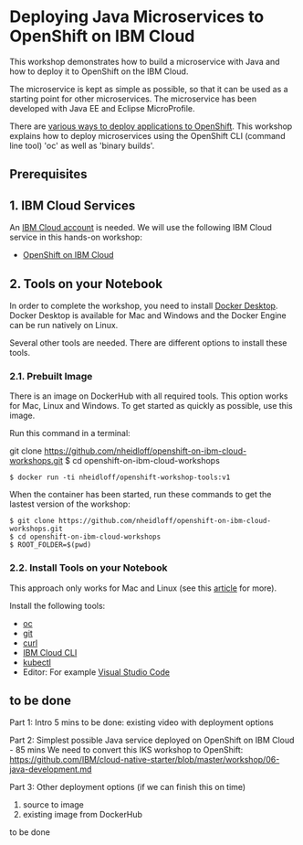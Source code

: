# Deploying Java Microservices to OpenShift on IBM Cloud

This workshop demonstrates how to build a microservice with Java and how to deploy it to OpenShift on the IBM Cloud.

The microservice is kept as simple as possible, so that it can be used as a starting point for other microservices. The microservice has been developed with Java EE and Eclipse MicroProfile.

There are [various ways to deploy applications to OpenShift](http://heidloff.net/article/deploying-open-liberty-microservices-openshift/). This workshop explains how to deploy microservices using the OpenShift CLI (command line tool) 'oc' as well as 'binary builds'.


## Prerequisites

## 1. IBM Cloud Services

An [IBM Cloud account](https://cloud.ibm.com/registration) is needed. We will use the following IBM Cloud service in this hands-on workshop:

* [OpenShift on IBM Cloud](https://cloud.ibm.com/kubernetes/catalog/openshiftcluster)

## 2. Tools on your Notebook

In order to complete the workshop, you need to install [Docker Desktop](https://docs.docker.com/install/). Docker Desktop is available for Mac and Windows and the Docker Engine can be run natively on Linux.

Several other tools are needed. There are different options to install these tools.

### 2.1. Prebuilt Image

There is an image on DockerHub with all required tools. This option works for Mac, Linux and Windows. To get started as quickly as possible, use this image.

Run this command in a terminal:

git clone https://github.com/nheidloff/openshift-on-ibm-cloud-workshops.git
$ cd openshift-on-ibm-cloud-workshops

```
$ docker run -ti nheidloff/openshift-workshop-tools:v1
```

When the container has been started, run these commands to get the lastest version of the workshop:

```
$ git clone https://github.com/nheidloff/openshift-on-ibm-cloud-workshops.git
$ cd openshift-on-ibm-cloud-workshops
$ ROOT_FOLDER=$(pwd)
```

### 2.2. Install Tools on your Notebook

This approach only works for Mac and Linux (see this [article](https://suedbroecker.net/2019/08/27/definition-of-a-dockerfile-to-use-bash-scripts-on-a-windows-10-machine-for-our-cloud-native-starter-workshop/) for more).

Install the following tools:

- [oc](https://cloud.ibm.com/docs/containers?topic=containers-cs_cli_install#cli_oc)
- [git](https://git-scm.com/book/en/v2/Getting-Started-Installing-Git) 
- [curl](https://curl.haxx.se/download.html)
- [IBM Cloud CLI](https://cloud.ibm.com/docs/home/tools)
- [kubectl](https://kubernetes.io/docs/tasks/tools/install-kubectl/)
- Editor: For example [Visual Studio Code](https://code.visualstudio.com/) 





## to be done


Part 1: Intro 5 mins
to be done: existing video with deployment options

Part 2: Simplest possible Java service deployed on OpenShift on IBM Cloud - 85 mins
We need to convert this IKS workshop to OpenShift: https://github.com/IBM/cloud-native-starter/blob/master/workshop/06-java-development.md

Part 3: Other deployment options (if we can finish this on time)
1. source to image
2. existing image from DockerHub


to be done